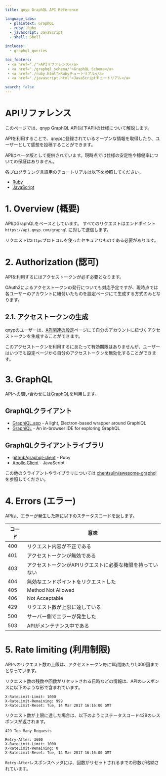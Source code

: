 ```yaml
---
title: qnyp GraphQL API Reference

language_tabs:
  - plaintext: GraphQL
  - ruby: Ruby
  - javascript: JavaScript
  - shell: Shell

includes:
  - graphql_queries

toc_footers:
 - <a href="./">APIリファレンス</a>
 - <a href="./graphql_schema/">GraphQL Schema</a>
 - <a href="./ruby.html">Rubyチュートリアル</a>
 - <a href="./javascript.html">JavaScriptチュートリアル</a>

search: false
---
```


# APIリファレンス

このページでは、qnyp GraphQL API(以下API)の仕様について解説します。

APIを利用することで、qnypに登録されているオープンな情報を取得したり、ユーザーとして感想を投稿することができます。

<aside class="notice">
APIはベータ版として提供されています。現時点では仕様の安定性や稼働率についての保証はありません。
</aside>

各プログラミング言語用のチュートリアルは以下を参照してください。

- [Ruby](ruby.html)
- [JavaScript](javascript.html)


# 1. Overview (概要)

APIはGraphQLをベースとしています。
すべてのリクエストはエンドポイント `https://api.qnyp.com/graphql` に対して送信します。

リクエストは`https`プロトコルを使ったセキュアなものである必要があります。


# 2. Authorization (認可)

APIを利用するにはアクセストークンが必ず必要となります。

<aside class="notice">
OAuth2によるアクセストークンの発行についても対応予定ですが、現時点では各ユーザーのアカウントに紐付いたものを設定ページにて生成する方式のみとなります。
</aside>

## 2.1. アクセストークンの生成

qnypのユーザーは、[API関連の設定](https://qnyp.com/settings/api)ページにて自分のアカウントに紐づくアクセストークンを生成することができます。

このアクセストークンを利用するにあたって有効期限はありませんが、ユーザーはいつでも設定ページから自分のアクセストークンを無効化することができます。


# 3. GraphQL

APIへの問い合わせには[GraphQL](http://graphql.org/)を利用します。

## GraphQLクライアント
- [GraphiQL.app](https://github.com/skevy/graphiql-app) - A light, Electron-based wrapper around GraphiQL
- [GraphiQL](https://github.com/graphql/graphiql) - An in-browser IDE for exploring GraphQL

## GraphQLクライアントライブラリ
- [github/graphql-client](https://github.com/github/graphql-client) - Ruby
- [Apollo Client](http://dev.apollodata.com/) - JavaScript

この他のクライアントやライブラリについては
[chentsulin/awesome\-graphql](https://github.com/chentsulin/awesome-graphql)
を参照してください。


# 4. Errors (エラー)

APIは、エラーが発生した際に以下のステータスコードを返します。

コード | 意味
---------- | -------
400 | リクエスト内容が不正である
401 | アクセストークンが無効である
403 | アクセストークンがAPIリクエストに必要な権限を持っていない
404 | 無効なエンドポイントをリクエストした
405 | Method Not Allowed
406 | Not Acceptable
429 | リクエスト数が上限に達している
500 | サーバー側でエラーが発生した
503 | APIがメンテナンス中である


# 5. Rate limiting (利用制限)

APIへのリクエスト数の上限は、アクセストークン毎に1時間あたり1,000回までとなっています。

リクエスト数の残数や回数がリセットされる日時などの情報は、APIのレスポンスに以下のような形で含まれています。

```text
X-RateLimit-Limit: 1000
X-RateLimit-Remaining: 999
X-RateLimit-Reset: Tue, 14 Mar 2017 16:16:00 GMT
```

リクエスト数が上限に達した場合は、以下のようにステータスコード429のレスポンスが返されます。

```text
429 Too Many Requests

Retry-After: 3600
X-RateLimit-Limit: 1000
X-RateLimit-Remaining: 0
X-RateLimit-Reset: Tue, 14 Mar 2017 16:16:00 GMT
```

`Retry-After`レスポンスヘッダには、回数がリセットされるまでの秒数が格納されています。
